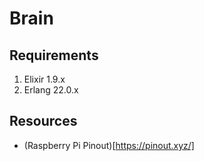 # Brain

## Requirements

1. Elixir 1.9.x
1. Erlang 22.0.x

## Resources

* (Raspberry Pi Pinout)[https://pinout.xyz/]
